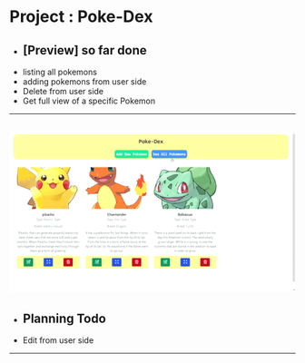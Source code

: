 # Project : Poke-Dex

- ## [Preview] so far done
- listing all pokemons
- adding pokemons from user side
- Delete from user side
- Get full view of a specific Pokemon
---
![gif1](https://raw.githubusercontent.com/silvomor/Project-Pokedex/main/assets/pokedex-gif-02.gif)
---
- ## Planning Todo
- Edit from user side
---
